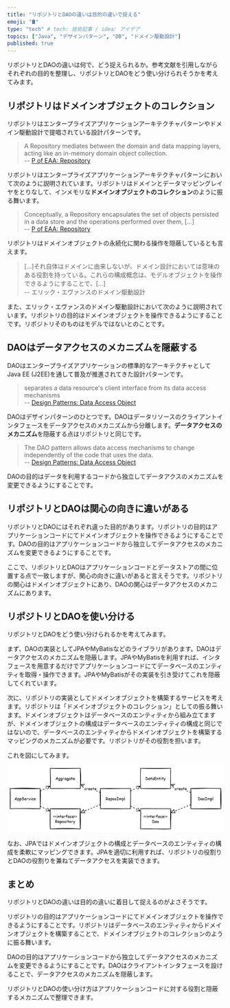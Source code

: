 ```yaml
---
title: "リポジトリとDAOの違いは目的の違いで捉える"
emoji: "🛢"
type: "tech" # tech: 技術記事 / idea: アイデア
topics: ["Java", "デザインパターン", "DB", "ドメイン駆動設計"]
published: true
---
```


リポジトリとDAOの違いは何で、どう捉えられるか。参考文献を引用しながらそれぞれの目的を整理し、リポジトリとDAOをどう使い分けられそうかを考えてみます。

## リポジトリはドメインオブジェクトのコレクション

リポジトリはエンタープライズアプリケーションアーキテクチャパターンやドメイン駆動設計で提唱されている設計パターンです。

> A Repository mediates between the domain and data mapping layers, acting like an in-memory domain object collection.   
-- [P of EAA: Repository](https://martinfowler.com/eaaCatalog/repository.html)

リポジトリはエンタープライズアプリケーションアーキテクチャパターンにおいて次のように説明されています。リポジトリはドメインとデータマッピングレイヤをとりなして、インメモリな**ドメインオブジェクトのコレクション**のように振る舞います。

> Conceptually, a Repository encapsulates the set of objects persisted in a data store and the operations performed over them, [...]  
-- [P of EAA: Repository](https://martinfowler.com/eaaCatalog/repository.html)

リポジトリはドメインオブジェクトの永続化に関わる操作を隠蔽しているとも言えます。

> [...]それ自体はドメインに由来しないが、ドメイン設計においては意味のある役割を持っている。これらの構成概念は、モデルオブジェクトを操作できるようにすることで、[...]  
-- エリック・エヴァンスのドメイン駆動設計

また、エリック・エヴァンスのドメイン駆動設計において次のように説明されています。リポジトリの目的はドメインオブジェクトを操作できるようにすることです。リポジトリそのものはモデルではないとのことです。

## DAOはデータアクセスのメカニズムを隠蔽する

DAOはエンタープライズアプリケーションの標準的なアーキテクチャとしてJava EE (J2EE)を通して普及が推進されてきた設計パターンです。

> separates a data resource&#39;s client interface from its data access mechanisms  
-- [Design Patterns: Data Access Object](https://www.oracle.com/java/technologies/data-access-object.html)

DAOはデザインパターンのひとつです。DAOはデータリソースのクライアントインタフェースをデータアクセスのメカニズムから分離します。**データアクセスのメカニズム**を隠蔽する点はリポジトリと同じです。

> The DAO pattern allows data access mechanisms to change independently of the code that uses the data.  
-- [Design Patterns: Data Access Object](https://www.oracle.com/java/technologies/data-access-object.html)

DAOの目的はデータを利用するコードから独立してデータアクスのメカニズムを変更できるようにすることです。

## リポジトリとDAOは関心の向きに違いがある

リポジトリとDAOにはそれぞれ違った目的があります。リポジトリの目的はアプリケーションコードにてドメインオブジェクトを操作できるようにすることです。DAOの目的はアプリケーションコードから独立してデータアクセスのメカニズムを変更できるようにすることです。

ここで、リポジトリとDAOはアプリケーションコードとデータストアの間に位置する点で一致しますが、関心の向きに違いがあると言えそうです。リポジトリの関心はドメインオブジェクトにあり、DAOの関心はデータアクセスのメカニズムにあります。

## リポジトリとDAOを使い分ける

リポジトリとDAOをどう使い分けられるかを考えてみます。

まず、DAOの実装としてJPAやMyBatisなどのライブラリがあります。DAOはデータアクセスのメカニズムを隠蔽します。JPAやMyBatisを利用すれば、インタフェースを用意するだけでアプリケーションコードにてデータベースのエンティティを取得・操作できます。JPAやMyBatisがその実装を引き受けてこれを隠蔽してくれています。

次に、リポジトリの実装としてドメインオブジェクトを構築するサービスを考えます。リポジトリは「ドメインオブジェクトのコレクション」としての振る舞います。ドメインオブジェクトはデータベースのエンティティから組み立てますが、ドメインオブジェクトの構成はデータベースのエンティティの構成と同じではないので、データベースのエンティティからドメインオブジェクトを構築するマッピングのメカニズムが必要です。リポジトリがその役割を担います。

これを図にしてみます。

![リポジトリとDAOの関係](/images/repository-using-dao.png)

なお、JPAではドメインオブジェクトの構成とデータベースのエンティティの構成を柔軟にマッピングできます。JPAを適切に利用すれば、リポジトリの役割りとDAOの役割りを兼ねてデータアクセスを実装できます。

## まとめ

リポジトリとDAOの違いは目的の違いに着目して捉えるのがよさそうです。

リポジトリの目的はアプリケーションコードにてドメインオブジェクトを操作できるようにすることです。リポジトリはデータベースのエンティティからドメインオブジェクトを構築することで、ドメインオブジェクトのコレクションのように振る舞います。

DAOの目的はアプリケーションコードから独立してデータアクセスのメカニズムを変更できるようにすることです。DAOはクライアントインタフェースを設けることで、データアクセスのメカニズムを隠蔽します。

リポジトリとDAOの使い分け方はアプリケーションコードに対する役割と隠蔽するメカニズムで整理できます。
